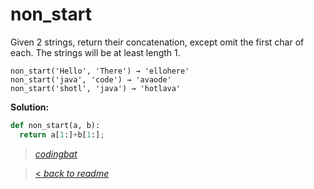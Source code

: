 # non_start

Given 2 strings, return their concatenation, except omit the first char of each. The strings will be at least length 1.

```
non_start('Hello', 'There') → 'ellohere'
non_start('java', 'code') → 'avaode'
non_start('shotl', 'java') → 'hotlava'
```

**Solution:**

```python
def non_start(a, b):
  return a[1:]+b[1:];
```

> _[codingbat](https://codingbat.com/prob/p127703)_

> [< _back to readme_](/README.md)